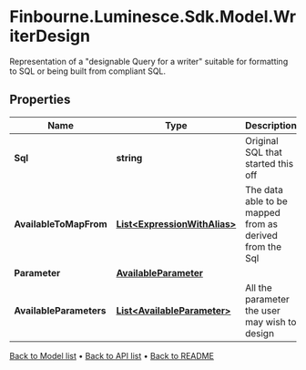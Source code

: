 # Finbourne.Luminesce.Sdk.Model.WriterDesign
Representation of a \"designable Query for a writer\" suitable for formatting to SQL or being built from compliant SQL.

## Properties

Name | Type | Description | Notes
------------ | ------------- | ------------- | -------------
**Sql** | **string** | Original SQL that started this off | 
**AvailableToMapFrom** | [**List&lt;ExpressionWithAlias&gt;**](ExpressionWithAlias.md) | The data able to be mapped from as derived from the Sql | [optional] 
**Parameter** | [**AvailableParameter**](AvailableParameter.md) |  | [optional] 
**AvailableParameters** | [**List&lt;AvailableParameter&gt;**](AvailableParameter.md) | All the parameter the user may wish to design | [optional] 

[Back to Model list](../README.md#documentation-for-models) &#8226; [Back to API list](../README.md#documentation-for-api-endpoints) &#8226; [Back to README](../README.md)

